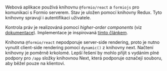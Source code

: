Webová aplikace používá knihovnu `@formio/react` a `formiojs`
pro komunikaci s Formio serverem. Stav je uložen pomocí knihovny
Redux. Tyto knihovny spravují i autentifikaci uživatele.

Kontrola práv je realizováná pomocí _higher-order components_ (viz
[dokumentace][hoc-react-docs]).
Implementace je inspirovaná [tímto článkem][nextjs-auth-hoc].

Knihovna `@formio/react` nepodporuje server-side rendering,
proto je nutno vynutit client-side rendering pomocí `dynamic()`
z knihovny next. Načtení knihovny je poměrně krkolomé. Lepší
řešení by mohlo přijít s vydáním plné podpory pro `/app` složky
knihovnou Next, která podporuje označejí souboru, aby běžel pouze
na klientovi.

[nextjs-auth-hoc]: https://theodorusclarence.com/blog/nextjs-auth-hoc#withauth-hoc-component
[hoc-react-docs]: https://legacy.reactjs.org/docs/higher-order-components.html
